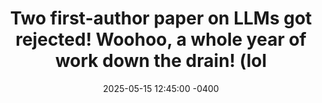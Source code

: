 ---
con: ACL
title: "Two first-author paper on LLMs got rejected! Woohoo, a whole year of work down the drain! (lol"
date: 2025-05-15 12:45:00 -0400
---